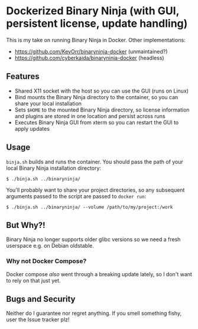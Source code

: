 # Dockerized Binary Ninja (with GUI, persistent license, update handling)

This is my take on running Binary Ninja in Docker. Other implementations:
- https://github.com/KevOrr/binaryninja-docker (unmaintained?)
- https://github.com/cyberkaida/binaryninja-docker (headless)

## Features

- Shared X11 socket with the host so you can use the GUI (runs on Linux)
- Bind mounts the Binary Ninja directory to the container, so you can share your local installation
- Sets `$HOME` to the mounted Binary Ninja directory, so license information and plugins are stored in one location and persist across runs
- Executes Binary Ninja GUI from xterm so you can restart the GUI to apply updates

## Usage

`binja.sh` builds and runs the container. You should pass the path of your local Binary Ninja installation directory:

`$ ./binja.sh ../binaryninja/`

You'll probably want to share your project directories, so any subsequent arguments passed to the script are passed to `docker run`:

`$ ./binja.sh ../binaryninja/ --volume /path/to/my/project:/work`

## But Why?!

Binary Ninja no longer supports older glibc versions so we need a fresh userspace e.g. on Debian oldstable. 

### Why not Docker Compose?

Docker compose _also_ went through a breaking update lately, so I don't want to rely on that just yet.

## Bugs and Security

Neither do I guarantee nor regret anything. If you smell something fishy, user the Issue tracker plz!

